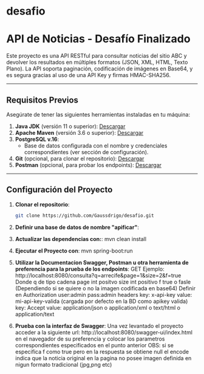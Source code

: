 # desafio

# API de Noticias - Desafío Finalizado

Este proyecto es una API RESTful para consultar noticias del sitio ABC y devolver los resultados en múltiples formatos (JSON, XML, HTML, Texto Plano). La API soporta paginación, codificación de imágenes en Base64, y es segura gracias al uso de una API Key y firmas HMAC-SHA256.

---

## **Requisitos Previos**

Asegúrate de tener las siguientes herramientas instaladas en tu máquina:

1. **Java JDK** (versión 11 o superior): [Descargar](https://www.oracle.com/java/technologies/javase-jdk11-downloads.html)
2. **Apache Maven** (versión 3.6 o superior): [Descargar](https://maven.apache.org/download.cgi)
3. **PostgreSQL v.16**:
   - Base de datos configurada con el nombre y credenciales correspondientes (ver sección de configuración).
4. **Git** (opcional, para clonar el repositorio): [Descargar](https://git-scm.com/)
5. **Postman** (opcional, para probar los endpoints): [Descargar](https://www.postman.com/downloads/)

---

## **Configuración del Proyecto**

1. **Clonar el repositorio**:

   ```bash
   git clone https://github.com/Gaussdrigo/desafio.git

   ```

2. **Definir una base de datos de nombre "apificar"**:
3. **Actualizar las dependencias con:**:
   mvn clean install

4. **Ejecutar el Proyecto con**:
   mvn spring-boot:run

5. **Utilizar la Documentacion Swagger, Postman u otra herramienta de preferencia para la prueba de los endpoints**:
   GET Ejemplo: http://localhost:8080/consulta?q=arrecife&page=1&size=2&f=true
   Donde q de tipo cadena
   page int positvo
   size int positivo
   f true o fasle (Dependiendo si se quiere o no la imagen codificada en base64)
   Definir en Authorization
   user:admin
   pass:admin
   headers
   key: x-api-key value: mi-api-key-valida (cargada por defecto en la BD como apikey valida)
   key: Accept value: application/json o application/xml o text/html o application/text
6. **Prueba con la interfaz de Swagger**:
   Una vez levantado el proyecto acceder a la siguiente url:
   http://localhost:8080/swagger-ui/index.html en el navegador de su preferencia y colocar los parametros correspondientes especificados en el punto anterior
   OBS: si se especifica f como true pero en la respuesta se obtiene null el encode indica que la
   noticia original en la pagina no posee imagen definida en nigun formato tradicional (jpg,png etc)

